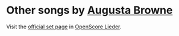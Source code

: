 
# Other songs by [Augusta Browne](..)

Visit the [official set page] in [OpenScore Lieder].

[official set page]: https://musescore.com/openscore-lieder-corpus/sets/5106888
[OpenScore Lieder]: https://musescore.com/openscore-lieder-corpus
